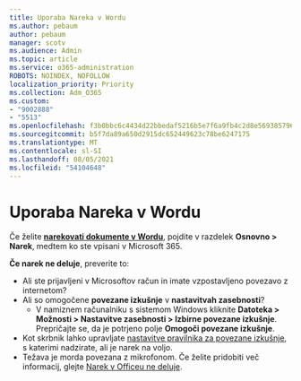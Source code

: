 ```yaml
---
title: Uporaba Nareka v Wordu
ms.author: pebaum
author: pebaum
manager: scotv
ms.audience: Admin
ms.topic: article
ms.service: o365-administration
ROBOTS: NOINDEX, NOFOLLOW
localization_priority: Priority
ms.collection: Adm_O365
ms.custom:
- "9002888"
- "5513"
ms.openlocfilehash: f3b0bbc6c4434d22bbedaf5216b5e7f6a9fb4c2d8e569385796e0da6732fe21a
ms.sourcegitcommit: b5f7da89a650d2915dc652449623c78be6247175
ms.translationtype: MT
ms.contentlocale: sl-SI
ms.lasthandoff: 08/05/2021
ms.locfileid: "54104648"
---
```

# <a name="use-dictation-in-word"></a>Uporaba Nareka v Wordu

Če želite **[narekovati dokumente v Wordu](https://support.office.com/article/dictate-your-documents-in-word-3876e05f-3fcc-418f-b8ab-db7ce0d11d3c)**, pojdite v razdelek **Osnovno > Narek**, medtem ko ste vpisani v Microsoft 365.

**Če narek ne deluje**, preverite to:

- Ali ste prijavljeni v Microsoftov račun in imate vzpostavljeno povezavo z internetom?
- Ali so omogočene **povezane izkušnje** v **nastavitvah zasebnosti**? 
    - V namiznem računalniku s sistemom Windows kliknite **Datoteka > Možnosti > Nastavitve zasebnosti > Izbirne povezane izkušnje**. Prepričajte se, da je potrjeno polje **Omogoči povezane izkušnje**.
- Kot skrbnik lahko upravljate [nastavitve pravilnika za povezane izkušnje](https://docs.microsoft.com/deployoffice/privacy/manage-privacy-controls#policy-settings-for-connected-experiences), s katerimi nadzirate, ali je narek na voljo.
- Težava je morda povezana z mikrofonom. Če želite pridobiti več informacij, glejte [Narek v Officeu ne deluje](https://support.office.com/article/If-dictation-in-Office-isn-t-working-3a740b4a-19d5-461c-b59a-d82172707fd4#OfficeVersion=Web).
